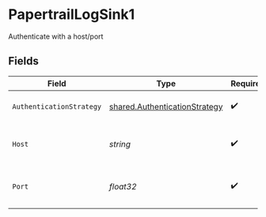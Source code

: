 # PapertrailLogSink1

Authenticate with a host/port


## Fields

| Field                                                                          | Type                                                                           | Required                                                                       | Description                                                                    | Example                                                                        |
| ------------------------------------------------------------------------------ | ------------------------------------------------------------------------------ | ------------------------------------------------------------------------------ | ------------------------------------------------------------------------------ | ------------------------------------------------------------------------------ |
| `AuthenticationStrategy`                                                       | [shared.AuthenticationStrategy](../../models/shared/authenticationstrategy.md) | :heavy_check_mark:                                                             | The authentication strategy.                                                   | port                                                                           |
| `Host`                                                                         | *string*                                                                       | :heavy_check_mark:                                                             | The host for the Papertrail log destination.                                   | logs1.papertrailapp.com:                                                       |
| `Port`                                                                         | *float32*                                                                      | :heavy_check_mark:                                                             | The port for the Papertrail log destination.                                   | 8000                                                                           |